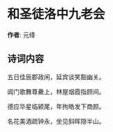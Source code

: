 # 和圣徒洛中九老会

**作者**: 元绛

## 诗词内容

五日佳辰郡政闲，延宾谈笑豁幽关。

阊门歌舞尊罍上，林屋烟霞指顾间。

德应华星临颍尾，年拘皓发下商颜。

名花美酒疏钟永，坐见斜晖隠半山。

